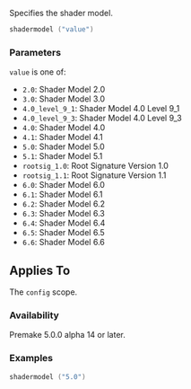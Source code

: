 Specifies the shader model.

```lua
shadermodel ("value")
```

### Parameters ###

`value` is one of:

* `2.0`: Shader Model 2.0
* `3.0`: Shader Model 3.0
* `4.0_level_9_1`: Shader Model 4.0 Level 9_1
* `4.0_level_9_3`: Shader Model 4.0 Level 9_3
* `4.0`: Shader Model 4.0
* `4.1`: Shader Model 4.1
* `5.0`: Shader Model 5.0
* `5.1`: Shader Model 5.1
* `rootsig_1.0`: Root Signature Version 1.0
* `rootsig_1.1`: Root Signature Version 1.1
* `6.0`: Shader Model 6.0
* `6.1`: Shader Model 6.1
* `6.2`: Shader Model 6.2
* `6.3`: Shader Model 6.3
* `6.4`: Shader Model 6.4
* `6.5`: Shader Model 6.5
* `6.6`: Shader Model 6.6

## Applies To ###

The `config` scope.

### Availability ###

Premake 5.0.0 alpha 14 or later.

### Examples ###

```lua
shadermodel ("5.0")
```

